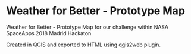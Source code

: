 # Weather for Better - Prototype Map
Weather for Better - Prototype Map for our challenge within NASA SpaceApps 2018 Madrid Hackaton


Created in QGIS and exported to HTML using qgis2web plugin.